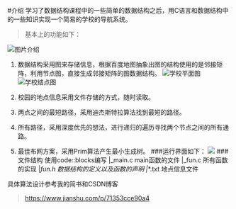 #介绍
学习了数据结构课程中的一些简单的数据结构之后，用C语言和数据结构中的一些知识实现一个简易的学校的导航系统。
> 基本上的功能如下：

![图片介绍](https://upload-images.jianshu.io/upload_images/2560151-a6128c9fb49273aa.png?imageMogr2/auto-orient/strip%7CimageView2/2/w/1240)


1. 数据结构采用图来存储信息，根据百度地图抽象出图的结构使用的是邻接矩阵，利用节点图，直接生成邻接矩阵的图数据结构。
![学校平面图](https://upload-images.jianshu.io/upload_images/2560151-5bb0f175a67a2057.png?imageMogr2/auto-orient/strip%7CimageView2/2/w/1240)
![学校结点图](https://upload-images.jianshu.io/upload_images/2560151-83041d3b6d9f0d91.png?imageMogr2/auto-orient/strip%7CimageView2/2/w/1240)

2. 校园的地点信息采用文件存储的方式，随时读取。
3. 两点之间的最短路径，采用迪杰斯特拉算法找到最短的路径。
4. 所有路径，采用深度优先的想法，进行递归的遍历寻找两个节点之间的所有通路。
5. 最佳布网方案，采用Prim算法产生最小生成树。
###运行界面如下：
![](https://upload-images.jianshu.io/upload_images/2560151-819a76552cc701b7.png?imageMogr2/auto-orient/strip%7CimageView2/2/w/1240)
###文件结构
使用code::blocks编写
|_main.c  main函数的文件
|_fun.c    所有函数的实现
|_fun.h  数据结构的定义以及函数的声明
|_*.txt   地点信息文件

具体算法设计参考我的简书和CSDN博客
> https://www.jianshu.com/p/71353cce90a4
> 